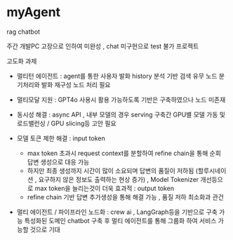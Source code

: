 # myAgent
rag chatbot

주간 개발PC 고장으로 인하여 미완성 , chat 미구현으로 test 불가 프로젝트

고도화 과제
- 멀티턴 에이전트
  : agent를 통한 사용자 발화 history 분석 기반 검색 유무 노드 분기처리와 발화 재구성 노드 처리 필요

- 멀티모달 지원
  : GPT4o 사용시 활용 가능하도록 기반은 구축하였으나 노드 미존재

- 동시성 해결
  : async API , 내부 모델의 경우 serving 구축간 GPU별 모델 가동 및 로드밸런싱 / GPU slicing등 고안 필요

- 모델 토큰 제한 해결
  : input token
    - max token 초과시 request context를 분할하여 refine chain을 통해 순회 답변 생성으로 대응 가능
    - 하지만 최종 생성까지 시간이 많이 소요되며 답변의 품질이 저하됨 (할루시네이션 , 요구하지 않은 정보도 출력하는 현상 증가) , Model Tokenizer 개선등으로 max token을 늘리는것이 더욱 효과적
  : output token
    - refine chain 기반 답변 추가생성을 통해 해결 가능 , 품질 저하 최소화과 관건
 
- 멀티 에이전트 / 파이프라인 노드화
  : crew ai , LangGraph등을 기반으로 구축 가능
    특성화된 도메인 chatbot 구축 후 멀티 에이전트를 통해 그룹화 하여 서비스 가능할 것으로 기대
